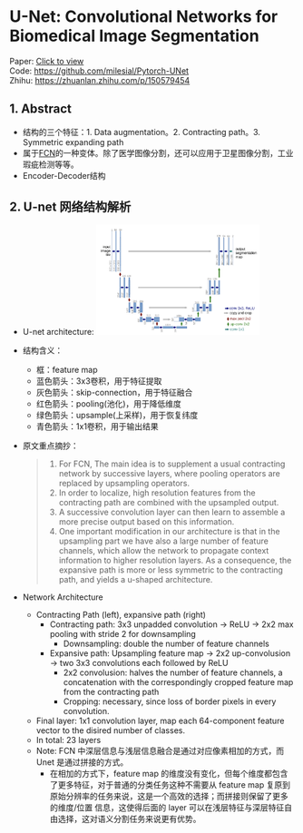 # U-Net: Convolutional Networks for Biomedical Image Segmentation

Paper: [Click to view](https://arxiv.org/pdf/1505.04597.pdf) <br/>
Code: https://github.com/milesial/Pytorch-UNet <br/>
Zhihu: https://zhuanlan.zhihu.com/p/150579454 <br/>

## 1. Abstract
  - 结构的三个特征：1. Data augmentation。2. Contracting path。3. Symmetric expanding path
  - 属于[FCN](https://github.com/ruiyangqin2016/paper_review/blob/main/CNN/FCN.md)的一种变体。除了医学图像分割，还可以应用于卫星图像分割，工业瑕疵检测等等。
  - Encoder-Decoder结构
## 2. U-net 网络结构解析
  - U-net architecture: <img src=https://github.com/ruiyangqin2016/paper_review/blob/main/image_segmentation/pic/unet_1.png width=60%>
  - 结构含义：
    - 框：feature map
    - 蓝色箭头：3x3卷积，用于特征提取
    - 灰色箭头：skip-connection，用于特征融合
    - 红色箭头：pooling(池化)，用于降低维度
    - 绿色箭头：upsample(上采样)，用于恢复纬度
    - 青色箭头：1x1卷积，用于输出结果
  - 原文重点摘抄：
    > 1. For FCN, The main idea is to supplement a usual contracting network by successive layers, where pooling operators are replaced by upsampling operators. <br/>
    > 2. In order to localize, high resolution features from the contracting path are combined with the upsampled output. <br/>
    > 3. A successive convolution layer can then learn to assemble a more precise output based on this information. <br/>
    > 4. One important modification in our architecture is that in the upsampling part we have also a large number of feature channels, which allow the network to propagate context information to higher resolution layers. As a consequence, the expansive path is more or less symmetric to the contracting path, and yields a u-shaped architecture. 

  - Network Architecture
    - Contracting Path (left), expansive path (right)
      - Contracting path: 3x3 unpadded convolution -> ReLU -> 2x2 max pooling with stride 2 for downsampling
        - Downsampling: double the number of feature channels
      - Expansive path: Upsampling feature map -> 2x2 up-convolusion -> two 3x3 convolutions each followed by ReLU
        - 2x2 convolusion: halves the number of feature channels, a concatenation with the correspondingly cropped feature map from the contracting path
        - Cropping: necessary, since loss of border pixels in every convolution.
    - Final layer: 1x1 convolution layer, map each 64-component feature vector to the disired number of classes.
    - In total: 23 layers
    - Note: FCN 中深层信息与浅层信息融合是通过对应像素相加的方式，而 Unet 是通过拼接的方式。
      - 在相加的方式下，feature map 的维度没有变化，但每个维度都包含了更多特征，对于普通的分类任务这种不需要从 feature map 复原到原始分辨率的任务来说，这是一个高效的选择；而拼接则保留了更多的维度/位置 信息，这使得后面的 layer 可以在浅层特征与深层特征自由选择，这对语义分割任务来说更有优势。
